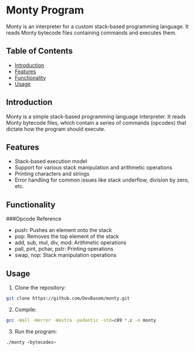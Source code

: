# Monty Program

Monty is an interpreter for a custom stack-based programming language. It reads Monty bytecode files containing commands and executes them.

## Table of Contents
- [Introduction](#introduction)
- [Features](#features)
- [Functionality](#functionality)
- [Usage](#usage)

## Introduction

Monty is a simple stack-based programming language interpreter. It reads Monty bytecode files, which contain a series of commands (opcodes) that dictate how the program should execute.

## Features

- Stack-based execution model
- Support for various stack manipulation and arithmetic operations
- Printing characters and strings
- Error handling for common issues like stack underflow, division by zero, etc.


## Functionality

###Opcode Reference
- push: Pushes an element onto the stack
- pop: Removes the top element of the stack
- add, sub, mul, div, mod: Arithmetic operations
- pall, pint, pchar, pstr: Printing operations
- swap, nop: Stack manipulation operations

## Usage

1. Clone the repository:
```bash
git clone https://github.com/DevBasem/monty.git
```
2. Compile:

```bash
gcc -Wall -Werror -Wextra -pedantic -std=c89 *.c -o monty
```
3. Run the program:
```bash
./monty <bytecodes>
```
